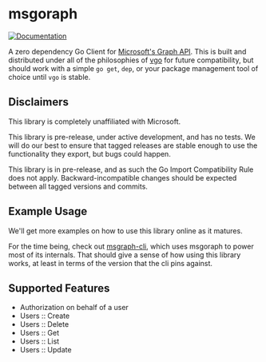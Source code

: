# msgoraph

[![Documentation](https://godoc.org/github.com/mhoc/msgoraph?status.svg)](http://godoc.org/github.com/mhoc/msgoraph)

A zero dependency Go Client for [Microsoft's Graph API](https://developer.microsoft.com/en-us/graph/docs/concepts/overview). This is built and distributed under all of the philosophies of [vgo](https://research.swtch.com/vgo) for future compatibility, but should work with a simple `go get`, `dep`, or your package management tool of choice until `vgo` is stable. 

## Disclaimers

This library is completely unaffiliated with Microsoft.

This library is pre-release, under active development, and has no tests. We will do our best to ensure that tagged releases are stable enough to use the functionality they export, but bugs could happen. 

This library is in pre-release, and as such the Go Import Compatibility Rule does not apply. Backward-incompatible changes should be expected between all tagged versions and commits. 

## Example Usage

We'll get more examples on how to use this library online as it matures.

For the time being, check out [msgraph-cli](https://github.com/mhoc/msgraph-cli), which uses msgoraph to power most of its internals. That should give a sense of how using this library works, at least in terms of the version that the cli pins against.

## Supported Features

- Authorization on behalf of a user
- Users :: Create
- Users :: Delete
- Users :: Get
- Users :: List
- Users :: Update
